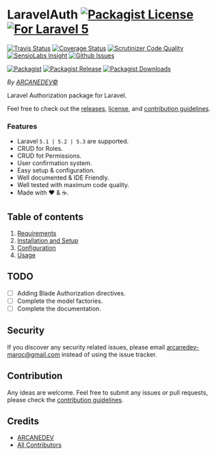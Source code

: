 # LaravelAuth [![Packagist License][badge_license]](LICENSE.md) [![For Laravel 5][badge_laravel]][link-github-repo]

[![Travis Status][badge_build]][link-travis]
[![Coverage Status][badge_coverage]][link-scrutinizer]
[![Scrutinizer Code Quality][badge_quality]][link-scrutinizer]
[![SensioLabs Insight][badge_insight]][link-insight]
[![Github Issues][badge_issues]][link-github-issues]

[![Packagist][badge_package]][link-packagist]
[![Packagist Release][badge_release]][link-packagist]
[![Packagist Downloads][badge_downloads]][link-packagist]

*By [ARCANEDEV&copy;](http://www.arcanedev.net/)*

Laravel Authorization package for Laravel.

Feel free to check out the [releases](https://github.com/ARCANEDEV/LaravelAuth/releases), [license](LICENSE.md), and [contribution guidelines](CONTRIBUTING.md).

### Features

  * Laravel `5.1 | 5.2 | 5.3` are supported.
  * CRUD for Roles.
  * CRUD fot Permissions.
  * User confirmation system.
  * Easy setup &amp; configuration.
  * Well documented &amp; IDE Friendly.
  * Well tested with maximum code quality.
  * Made with :heart: &amp; :coffee:.

## Table of contents

  1. [Requirements](_docs/1-Requirements.md)
  2. [Installation and Setup](_docs/2-Installation-and-Setup.md)
  3. [Configuration](_docs/3-Configuration.md)
  4. [Usage](_docs/4-Usage.md)

## TODO

  - [ ] Adding Blade Authorization directives.
  - [ ] Complete the model factories.
  - [ ] Complete the documentation.

## Security

If you discover any security related issues, please email arcanedev-maroc@gmail.com instead of using the issue tracker.

## Contribution

Any ideas are welcome. Feel free to submit any issues or pull requests, please check the [contribution guidelines](CONTRIBUTING.md).

## Credits

- [ARCANEDEV][link-author]
- [All Contributors][link-contributors]

[badge_license]:   https://img.shields.io/packagist/l/arcanedev/laravel-auth.svg?style=flat-square
[badge_laravel]:   https://img.shields.io/badge/Laravel-%205.1|5.2|5.3-orange.svg?style=flat-square
[badge_build]:     https://img.shields.io/travis/ARCANEDEV/LaravelAuth.svg?style=flat-square
[badge_coverage]:  https://img.shields.io/scrutinizer/coverage/g/ARCANEDEV/LaravelAuth.svg?style=flat-square
[badge_quality]:   https://img.shields.io/scrutinizer/g/ARCANEDEV/LaravelAuth.svg?style=flat-square
[badge_insight]:   https://img.shields.io/sensiolabs/i/7b4ce5ae-af3c-4e97-8f03-b992609f4d19.svg?style=flat-square
[badge_issues]:    https://img.shields.io/github/issues/ARCANEDEV/LaravelAuth.svg?style=flat-square
[badge_package]:   https://img.shields.io/badge/package-arcanedev/laravel--auth-blue.svg?style=flat-square
[badge_release]:   https://img.shields.io/packagist/v/arcanedev/laravel-auth.svg?style=flat-square
[badge_downloads]: https://img.shields.io/packagist/dt/arcanedev/laravel-auth.svg?style=flat-square

[link-author]:        https://github.com/arcanedev-maroc
[link-github-repo]:   https://github.com/ARCANEDEV/LaravelAuth
[link-github-issues]: https://github.com/ARCANEDEV/LaravelAuth/issues
[link-contributors]:  https://github.com/ARCANEDEV/LaravelAuth/graphs/contributors
[link-packagist]:     https://packagist.org/packages/arcanedev/laravel-auth
[link-travis]:        https://travis-ci.org/ARCANEDEV/LaravelAuth
[link-scrutinizer]:   https://scrutinizer-ci.com/g/ARCANEDEV/LaravelAuth/?branch=master
[link-insight]:       https://insight.sensiolabs.com/projects/7b4ce5ae-af3c-4e97-8f03-b992609f4d19
